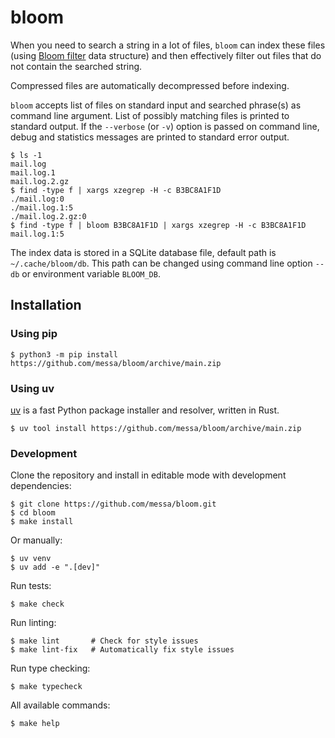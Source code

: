 bloom
=====

When you need to search a string in a lot of files, `bloom` can index these files (using [Bloom filter](https://en.wikipedia.org/wiki/Bloom_filter) data structure) and then effectively filter out files that do not contain the searched string.

Compressed files are automatically decompressed before indexing.

`bloom` accepts list of files on standard input and searched phrase(s) as command line argument.
List of possibly matching files is printed to standard output.
If the `--verbose` (or `-v`) option is passed on command line, debug and statistics messages are printed to standard error output.

```shell
$ ls -1
mail.log
mail.log.1
mail.log.2.gz
$ find -type f | xargs xzegrep -H -c B3BC8A1F1D
./mail.log:0
./mail.log.1:5
./mail.log.2.gz:0
$ find -type f | bloom B3BC8A1F1D | xargs xzegrep -H -c B3BC8A1F1D
mail.log.1:5
```

The index data is stored in a SQLite database file, default path is `~/.cache/bloom/db`.
This path can be changed using command line option `--db` or environment variable `BLOOM_DB`.


Installation
------------

### Using pip

```shell
$ python3 -m pip install https://github.com/messa/bloom/archive/main.zip
```

### Using uv

[uv](https://github.com/astral-sh/uv) is a fast Python package installer and resolver, written in Rust.

```shell
$ uv tool install https://github.com/messa/bloom/archive/main.zip
```

### Development

Clone the repository and install in editable mode with development dependencies:

```shell
$ git clone https://github.com/messa/bloom.git
$ cd bloom
$ make install
```

Or manually:

```shell
$ uv venv
$ uv add -e ".[dev]"
```

Run tests:

```shell
$ make check
```

Run linting:

```shell
$ make lint       # Check for style issues
$ make lint-fix   # Automatically fix style issues
```

Run type checking:

```shell
$ make typecheck
```

All available commands:

```shell
$ make help
```

